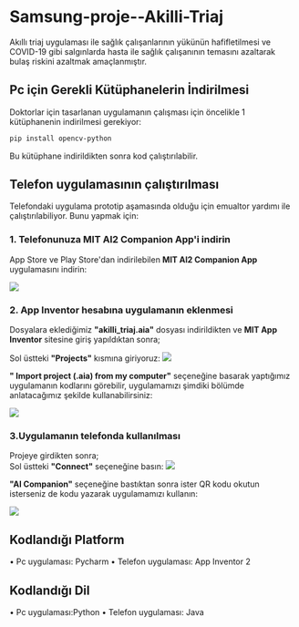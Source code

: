 # Samsung-proje--Akilli-Triaj

Akıllı triaj uygulaması ile sağlık çalışanlarının yükünün hafifletilmesi ve COVID-19 gibi salgınlarda hasta ile sağlık çalışanının temasını azaltarak bulaş riskini azaltmak amaçlanmıştır.

##  Pc için Gerekli Kütüphanelerin İndirilmesi



Doktorlar için tasarlanan uygulamanın çalışması için öncelikle 1 kütüphanenin indirilmesi gerekiyor:

```bash
pip install opencv-python
```



Bu kütüphane indirildikten sonra kod çalıştırılabilir.

## Telefon uygulamasının çalıştırılması
Telefondaki uygulama prototip aşamasında olduğu için emualtor yardımı ile çalıştırılabiliyor. Bunu yapmak için:

### 1. Telefonunuza MIT AI2 Companion App'i indirin
App Store ve Play Store'dan indirilebilen **MIT AI2 Companion App** uygulamasını indirin:

![](https://github.com/Ata0608/Samsung-proje--Akilli-Triaj--/blob/main/telefon%20uygulamas%C4%B1%20ad%C4%B1mlar%C4%B1/1.ad%C4%B1m.png)








### 2. App Inventor hesabına uygulamanın eklenmesi
Dosyalara eklediğimiz **"akilli_triaj.aia"** dosyası indirildikten ve **MIT App Inventor** sitesine giriş yapıldıktan sonra;   

Sol üstteki **"Projects"** kısmına giriyoruz:
![](https://github.com/Ata0608/Samsung-proje--Akilli-Triaj--/blob/main/telefon%60uygulamas%C4%B1%20ad%C4%B1mlar%C4%B1/2.ad%C4%B1m-1.png)

**" Import project (.aia) from my computer"** seçeneğine basarak yaptığımız uygulamanın kodlarını görebilir, uygulamamızı şimdiki bölümde anlatacağımız şekilde kullanabilirsiniz:

![](https://github.com/Ata0608/Samsung-proje--Akilli-Triaj--/blob/main/telefon%20uygulamas%C4%B1%20ad%C4%B1mlar%C4%B1/2.ad%C4%B1m-2.png)


### 3.Uygulamanın telefonda kullanılması
Projeye girdikten sonra;  
Sol üstteki **"Connect"** seçeneğine basın:
![](https://github.com/Ata0608/Samsung-proje--Akilli-Triaj--/blob/main/telefon%20uygulamas%C4%B1%20ad%C4%B1mlar%C4%B1/3.ad%C4%B1m-1.png)

**"AI Companion"** seçeneğine bastıktan sonra ister QR kodu okutun isterseniz de kodu yazarak uygulamamızı kullanın:

![](https://github.com/Ata0608/Samsung-proje--Akilli-Triaj--/blob/main/telefon%20uygulamas%C4%B1%20ad%C4%B1mlar%C4%B1/3.ad%C4%B1m-2.png)


## Kodlandığı Platform

•  Pc uygulaması: Pycharm
• Telefon uygulaması: App Inventor 2


## Kodlandığı Dil
•  Pc uygulaması:Python
• Telefon uygulaması: Java

